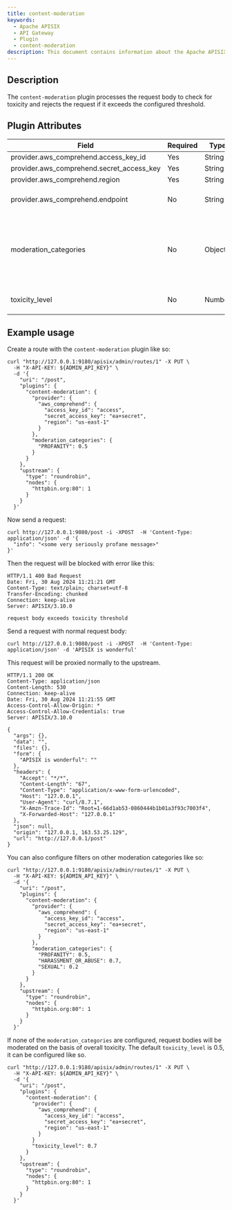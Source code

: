 ```yaml
---
title: content-moderation
keywords:
  - Apache APISIX
  - API Gateway
  - Plugin
  - content-moderation
description: This document contains information about the Apache APISIX content-moderation Plugin.
---
```


<!--
#
# Licensed to the Apache Software Foundation (ASF) under one or more
# contributor license agreements.  See the NOTICE file distributed with
# this work for additional information regarding copyright ownership.
# The ASF licenses this file to You under the Apache License, Version 2.0
# (the "License"); you may not use this file except in compliance with
# the License.  You may obtain a copy of the License at
#
#     http://www.apache.org/licenses/LICENSE-2.0
#
# Unless required by applicable law or agreed to in writing, software
# distributed under the License is distributed on an "AS IS" BASIS,
# WITHOUT WARRANTIES OR CONDITIONS OF ANY KIND, either express or implied.
# See the License for the specific language governing permissions and
# limitations under the License.
#
-->

## Description

The `content-moderation` plugin processes the request body to check for toxicity and rejects the request if it exceeds the configured threshold.

## Plugin Attributes

| **Field**                                 | **Required** | **Type** | **Description**                                                                                                                          |
| ----------------------------------------- | ------------ | -------- | ---------------------------------------------------------------------------------------------------------------------------------------- |
| provider.aws_comprehend.access_key_id     | Yes          | String   | AWS access key ID                                                                                                                        |
| provider.aws_comprehend.secret_access_key | Yes          | String   | AWS secret access key                                                                                                                    |
| provider.aws_comprehend.region            | Yes          | String   | AWS region                                                                                                                               |
| provider.aws_comprehend.endpoint          | No           | String   | AWS Comprehend service endpoint. Must match the pattern `^https?://`                                                                     |
| moderation_categories                     | No           | Object   | Configuration for moderation categories. Must be one of: PROFANITY, HATE_SPEECH, INSULT, HARASSMENT_OR_ABUSE, SEXUAL, VIOLENCE_OR_THREAT |
| toxicity_level                            | No           | Number   | Threshold for overall toxicity detection. Range: 0 - 1. Default: 0.5                                                                     |

## Example usage

Create a route with the `content-moderation` plugin like so:

```shell
curl "http://127.0.0.1:9180/apisix/admin/routes/1" -X PUT \
  -H "X-API-KEY: ${ADMIN_API_KEY}" \
  -d '{
    "uri": "/post",
    "plugins": {
      "content-moderation": {
        "provider": {
          "aws_comprehend": {
            "access_key_id": "access",
            "secret_access_key": "ea+secret",
            "region": "us-east-1"
          }
        },
        "moderation_categories": {
          "PROFANITY": 0.5
        }
      }
    },
    "upstream": {
      "type": "roundrobin",
      "nodes": {
        "httpbin.org:80": 1
      }
    }
  }'
```

Now send a request:

```shell
curl http://127.0.0.1:9080/post -i -XPOST  -H 'Content-Type: application/json' -d '{
  "info": "<some very seriously profane message>"
}'
```

Then the request will be blocked with error like this:

```text
HTTP/1.1 400 Bad Request
Date: Fri, 30 Aug 2024 11:21:21 GMT
Content-Type: text/plain; charset=utf-8
Transfer-Encoding: chunked
Connection: keep-alive
Server: APISIX/3.10.0

request body exceeds toxicity threshold
```

Send a request with normal request body:

```shell
curl http://127.0.0.1:9080/post -i -XPOST  -H 'Content-Type: application/json' -d 'APISIX is wonderful'
```

This request will be proxied normally to the upstream.

```text
HTTP/1.1 200 OK
Content-Type: application/json
Content-Length: 530
Connection: keep-alive
Date: Fri, 30 Aug 2024 11:21:55 GMT
Access-Control-Allow-Origin: *
Access-Control-Allow-Credentials: true
Server: APISIX/3.10.0

{
  "args": {},
  "data": "",
  "files": {},
  "form": {
    "APISIX is wonderful": ""
  },
  "headers": {
    "Accept": "*/*",
    "Content-Length": "67",
    "Content-Type": "application/x-www-form-urlencoded",
    "Host": "127.0.0.1",
    "User-Agent": "curl/8.7.1",
    "X-Amzn-Trace-Id": "Root=1-66d1ab53-0860444b1b01a3f93c7003f4",
    "X-Forwarded-Host": "127.0.0.1"
  },
  "json": null,
  "origin": "127.0.0.1, 163.53.25.129",
  "url": "http://127.0.0.1/post"
}
```

You can also configure filters on other moderation categories like so:

```shell
curl "http://127.0.0.1:9180/apisix/admin/routes/1" -X PUT \
  -H "X-API-KEY: ${ADMIN_API_KEY}" \
  -d '{
    "uri": "/post",
    "plugins": {
      "content-moderation": {
        "provider": {
          "aws_comprehend": {
            "access_key_id": "access",
            "secret_access_key": "ea+secret",
            "region": "us-east-1"
          }
        },
        "moderation_categories": {
          "PROFANITY": 0.5,
          "HARASSMENT_OR_ABUSE": 0.7,
          "SEXUAL": 0.2
        }
      }
    },
    "upstream": {
      "type": "roundrobin",
      "nodes": {
        "httpbin.org:80": 1
      }
    }
  }'
```

If none of the `moderation_categories` are configured, request bodies will be moderated on the basis of overall toxicity.
The default `toxicity_level` is 0.5, it can be configured like so.

```shell
curl "http://127.0.0.1:9180/apisix/admin/routes/1" -X PUT \
  -H "X-API-KEY: ${ADMIN_API_KEY}" \
  -d '{
    "uri": "/post",
    "plugins": {
      "content-moderation": {
        "provider": {
          "aws_comprehend": {
            "access_key_id": "access",
            "secret_access_key": "ea+secret",
            "region": "us-east-1"
          }
        }
        "toxicity_level": 0.7
      }
    },
    "upstream": {
      "type": "roundrobin",
      "nodes": {
        "httpbin.org:80": 1
      }
    }
  }'
```
